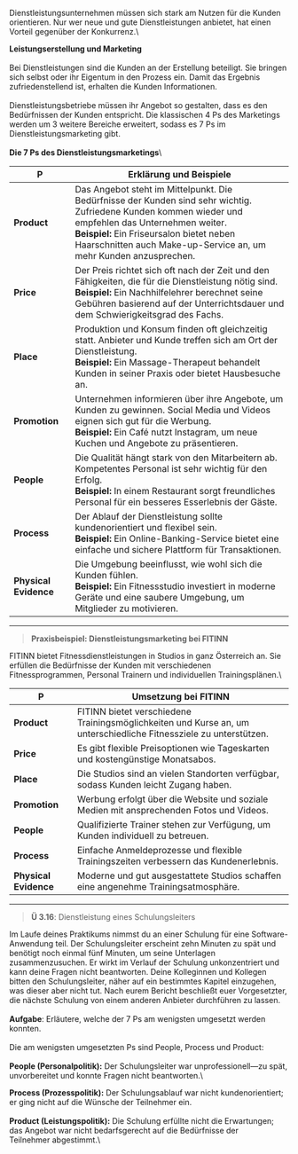 Dienstleistungsunternehmen müssen sich stark am Nutzen für die Kunden orientieren. Nur wer neue und gute Dienstleistungen anbietet, hat einen Vorteil gegenüber der Konkurrenz.\

**Leistungserstellung und Marketing**\
\
Bei Dienstleistungen sind die Kunden an der Erstellung beteiligt. Sie bringen sich selbst oder ihr Eigentum in den Prozess ein. Damit das Ergebnis zufriedenstellend ist, erhalten die Kunden Informationen.\
\
Dienstleistungsbetriebe müssen ihr Angebot so gestalten, dass es den Bedürfnissen der Kunden entspricht. Die klassischen 4 Ps des Marketings werden um 3 weitere Bereiche erweitert, sodass es 7 Ps im Dienstleistungsmarketing gibt.\
\
**Die 7 Ps des Dienstleistungsmarketings**\


| P                     | Erklärung und Beispiele                                                                                                                                                                                                                                                    |
| --------------------- | -------------------------------------------------------------------------------------------------------------------------------------------------------------------------------------------------------------------------------------------------------------------------- |
| **Product**           | Das Angebot steht im Mittelpunkt. Die Bedürfnisse der Kunden sind sehr wichtig. Zufriedene Kunden kommen wieder und empfehlen das Unternehmen weiter.  <br>**Beispiel:** Ein Friseursalon bietet neben Haarschnitten auch Make-up-Service an, um mehr Kunden anzusprechen. |
| **Price**             | Der Preis richtet sich oft nach der Zeit und den Fähigkeiten, die für die Dienstleistung nötig sind.  <br>**Beispiel:** Ein Nachhilfelehrer berechnet seine Gebühren basierend auf der Unterrichtsdauer und dem Schwierigkeitsgrad des Fachs.                              |
| **Place**             | Produktion und Konsum finden oft gleichzeitig statt. Anbieter und Kunde treffen sich am Ort der Dienstleistung.  <br>**Beispiel:** Ein Massage-Therapeut behandelt Kunden in seiner Praxis oder bietet Hausbesuche an.                                                     |
| **Promotion**         | Unternehmen informieren über ihre Angebote, um Kunden zu gewinnen. Social Media und Videos eignen sich gut für die Werbung.  <br>**Beispiel:** Ein Café nutzt Instagram, um neue Kuchen und Angebote zu präsentieren.                                                      |
| **People**            | Die Qualität hängt stark von den Mitarbeitern ab. Kompetentes Personal ist sehr wichtig für den Erfolg.  <br>**Beispiel:** In einem Restaurant sorgt freundliches Personal für ein besseres Esserlebnis der Gäste.                                                         |
| **Process**           | Der Ablauf der Dienstleistung sollte kundenorientiert und flexibel sein.  <br>**Beispiel:** Ein Online-Banking-Service bietet eine einfache und sichere Plattform für Transaktionen.                                                                                       |
| **Physical Evidence** | Die Umgebung beeinflusst, wie wohl sich die Kunden fühlen.  <br>**Beispiel:** Ein Fitnessstudio investiert in moderne Geräte und eine saubere Umgebung, um Mitglieder zu motivieren.                                                                                       |
___

> **Praxisbeispiel: Dienstleistungsmarketing bei FITINN**

FITINN bietet Fitnessdienstleistungen in Studios in ganz Österreich an. Sie erfüllen die Bedürfnisse der Kunden mit verschiedenen Fitnessprogrammen, Personal Trainern und individuellen Trainingsplänen.\


|P|Umsetzung bei FITINN|
|---|---|
|**Product**|FITINN bietet verschiedene Trainingsmöglichkeiten und Kurse an, um unterschiedliche Fitnessziele zu unterstützen.|
|**Price**|Es gibt flexible Preisoptionen wie Tageskarten und kostengünstige Monatsabos.|
|**Place**|Die Studios sind an vielen Standorten verfügbar, sodass Kunden leicht Zugang haben.|
|**Promotion**|Werbung erfolgt über die Website und soziale Medien mit ansprechenden Fotos und Videos.|
|**People**|Qualifizierte Trainer stehen zur Verfügung, um Kunden individuell zu betreuen.|
|**Process**|Einfache Anmeldeprozesse und flexible Trainingszeiten verbessern das Kundenerlebnis.|
|**Physical Evidence**|Moderne und gut ausgestattete Studios schaffen eine angenehme Trainingsatmosphäre.|
___
> **Ü 3.16**: Dienstleistung eines Schulungsleiters

Im Laufe deines Praktikums nimmst du an einer Schulung für eine Software-Anwendung teil. Der Schulungsleiter erscheint zehn Minuten zu spät und benötigt noch einmal fünf Minuten, um seine Unterlagen zusammenzusuchen. Er wirkt im Verlauf der Schulung unkonzentriert und kann deine Fragen nicht beantworten. Deine Kolleginnen und Kollegen bitten den Schulungsleiter, näher auf ein bestimmtes Kapitel einzugehen, was dieser aber nicht tut. Nach eurem Bericht beschließt euer Vorgesetzter, die nächste Schulung von einem anderen Anbieter durchführen zu lassen.\
\
**Aufgabe**: Erläutere, welche der 7 Ps am wenigsten umgesetzt werden konnten.\
\
Die am wenigsten umgesetzten Ps sind People, Process und Product:\
\
**People (Personalpolitik):** Der Schulungsleiter war unprofessionell—zu spät, unvorbereitet und konnte Fragen nicht beantworten.\

**Process (Prozesspolitik):** Der Schulungsablauf war nicht kundenorientiert; er ging nicht auf die Wünsche der Teilnehmer ein.\
\
**Product (Leistungspolitik):** Die Schulung erfüllte nicht die Erwartungen; das Angebot war nicht bedarfsgerecht auf die Bedürfnisse der Teilnehmer abgestimmt.\
